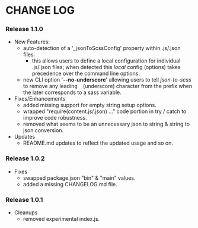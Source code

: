# CHANGE LOG

### Release 1.1.0
- New Features:
  - auto-detection of a '_jsonToScssConfig' property within .js/.json files:
    - this allows users to define a local configuration for individual .js/.json files; when detected this _local_ config (options) takes precedence over the command line options.
  - new CLI option '**--no-underscore**' allowing users to tell _json-to-scss_ to remove any leading `_` (underscore) character from the prefix when the later corresponds to a sass variable.
- Fixes/Enhancements
  - added missing support for empty string setup options.
  - wrapped "require(content.js/.json) ..." code portion in try / catch to improve code robustness.
  - removed what seems to be an unnecessary json to string & string to json conversion.
- Updates
  - README.md updates to reflect the updated usage and so on.

### Release 1.0.2
- Fixes
  - swapped package.json "bin" & "main" values.
  - added a missing CHANGELOG.md file.

### Release 1.0.1
- Cleanups
  - removed experimental index.js.
